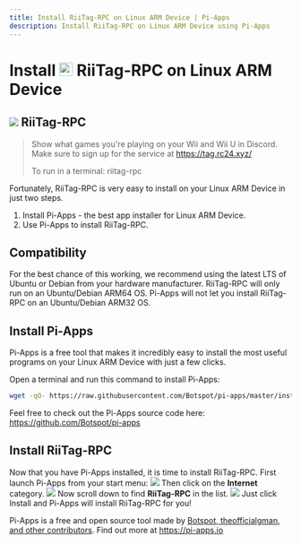 ```yaml
---
title: Install RiiTag-RPC on Linux ARM Device | Pi-Apps
description: Install RiiTag-RPC on Linux ARM Device using Pi-Apps
---
```

<div class="simple-install-content content">

# Install <img src="/img/app-icons/RiiTag-RPC/icon-64.png" height=24> RiiTag-RPC on Linux ARM Device

## <img src="/img/app-icons/RiiTag-RPC/icon-64.png"> RiiTag-RPC
> Show what games you're playing on your Wii and Wii U in Discord.
> Make sure to sign up for the service at https://tag.rc24.xyz/
> 
> To run in a terminal: riitag-rpc

Fortunately, RiiTag-RPC is very easy to install on your Linux ARM Device in just two steps.
1. Install Pi-Apps - the best app installer for Linux ARM Device.
2. Use Pi-Apps to install RiiTag-RPC.
</div>
<div class="simple-install-content content">

## Compatibility
For the best chance of this working, we recommend using the latest LTS of Ubuntu or Debian from your hardware manufacturer.
RiiTag-RPC will only run on an Ubuntu/Debian ARM64 OS. Pi-Apps will not let you install RiiTag-RPC on an Ubuntu/Debian ARM32 OS.
</div>
<div class="simple-install-content content">

## Install Pi-Apps

Pi-Apps is a free tool that makes it incredibly easy to install the most useful programs on your Linux ARM Device with just a few clicks.

Open a terminal and run this command to install Pi-Apps:
```bash
wget -qO- https://raw.githubusercontent.com/Botspot/pi-apps/master/install | bash
```
Feel free to check out the Pi-Apps source code here: https://github.com/Botspot/pi-apps
</div>
<div class="simple-install-content content">

## Install RiiTag-RPC

Now that you have Pi-Apps installed, it is time to install RiiTag-RPC.
First launch Pi-Apps from your start menu:
<img src="/img/start-menu.png">
Then click on the <b>Internet</b> category.
<img src="/img/category-selections/Internet.png">
Now scroll down to find <b>RiiTag-RPC</b> in the list.
<img src="/img/app-icons/RiiTag-RPC/app-selection.png">
Just click Install and Pi-Apps will install RiiTag-RPC for you!
</div>
<div class="simple-install-content content">

Pi-Apps is a free and open source tool made by [Botspot, theofficialgman, and other contributors](/about/#contributors). Find out more at https://pi-apps.io
</div>
